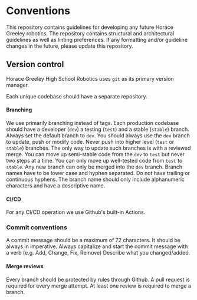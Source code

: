 # Conventions

This repository contains guidelines for developing any future Horace Greeley robotics. The repository contains structural and architectural guidelines as well as linting preferences. If any formatting and/or guideline changes in the future, please update this repository.

## Version control

Horace Greeley High School Robotics uses ``git`` as its primary version manager.

Each unique codebase should have a separate repository.

#### Branching

We use primarily branching instead of tags.
Each production codebase should have a developer (``dev``) a testing (``test``) and a stable (``stable``) branch.
Always set the default branch to ``dev``.
You should always use the ``dev`` branch to update, push or modify code. Never push into higher level (``test`` or ``stable``) branches. The only way to update such branches is with a reviewed merge.
You can move up semi-stable code from the ``dev`` to ``test`` but never two steps at a time. You can only move up well-tested code from ``test`` to ``stable``.
Any new branch can only be merged into the ``dev`` branch.
Branch names have to be lower case and hyphen separated. Do not have trailing or continuous hyphens. The branch name should only include alphanumeric characters and have a descriptive name.

#### CI/CD

For any CI/CD operation we use Github's built-in Actions.

### Commit conventions

A commit message should be a maximum of 72 characters.
It should be always in imperative.
Always capitalize and start the commit message with a verb (e.g. Add, Change, Fix, Remove)
Describe what you changed/added.

#### Merge reviews

Every branch should be protected by rules through Github.
A pull request is required for every merge attempt.
At least one review is required to merge a branch.